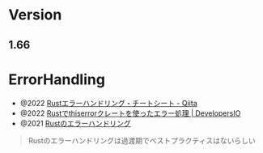 # Version
## 1.66

# ErrorHandling
- @2022 [Rustエラーハンドリング・チートシート - Qiita](https://qiita.com/toast-uz/items/7bcf45037b98d83132b1)
- @2022 [Rustでthiserrorクレートを使ったエラー処理 | DevelopersIO](https://dev.classmethod.jp/articles/rust-error/)
- @2021 [Rustのエラーハンドリング](https://zenn.dev/belle/scraps/cb8f6c0e8515b3)
> Rustのエラーハンドリングは過渡期でベストプラクティスはないらしい
